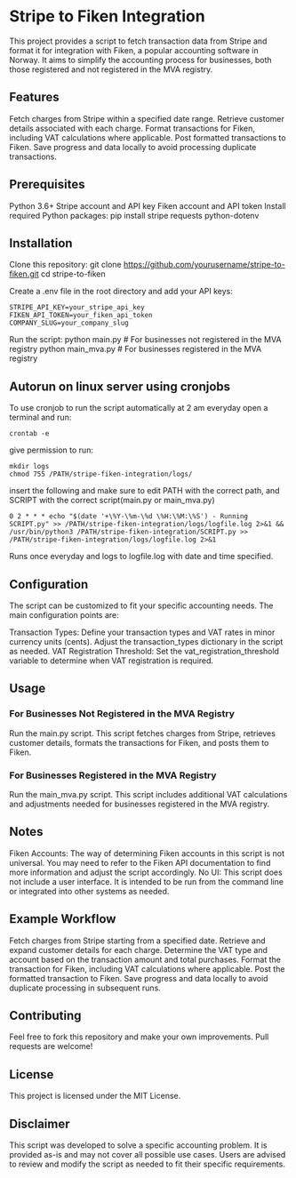# Stripe to Fiken Integration
This project provides a script to fetch transaction data from Stripe and format it for integration with Fiken, a popular accounting software in Norway. It aims to simplify the accounting process for businesses, both those registered and not registered in the MVA registry.

## Features
Fetch charges from Stripe within a specified date range.
Retrieve customer details associated with each charge.
Format transactions for Fiken, including VAT calculations where applicable.
Post formatted transactions to Fiken.
Save progress and data locally to avoid processing duplicate transactions.
## Prerequisites
Python 3.6+
Stripe account and API key
Fiken account and API token
Install required Python packages:
pip install stripe requests python-dotenv
## Installation
Clone this repository:
git clone https://github.com/yourusername/stripe-to-fiken.git
cd stripe-to-fiken

Create a .env file in the root directory and add your API keys:
```
STRIPE_API_KEY=your_stripe_api_key
FIKEN_API_TOKEN=your_fiken_api_token
COMPANY_SLUG=your_company_slug
```
Run the script:
python main.py # For businesses not registered in the MVA registry
python main_mva.py # For businesses registered in the MVA registry

## Autorun on linux server using cronjobs
To use cronjob to run the script automatically at 2 am everyday open a terminal and run:
```
crontab -e
```
give permission to run:
```
mkdir logs
chmod 755 /PATH/stripe-fiken-integration/logs/
```
insert the following and make sure to edit PATH with the correct path, and SCRIPT with the correct script(main.py or main_mva.py)
```
0 2 * * * echo "$(date '+\%Y-\%m-\%d \%H:\%M:\%S') - Running SCRIPT.py" >> /PATH/stripe-fiken-integration/logs/logfile.log 2>&1 && /usr/bin/python3 /PATH/stripe-fiken-integration/SCRIPT.py >> /PATH/stripe-fiken-integration/logs/logfile.log 2>&1
```
Runs once everyday and logs to logfile.log with date and time specified.

## Configuration
The script can be customized to fit your specific accounting needs. The main configuration points are:

Transaction Types: Define your transaction types and VAT rates in minor currency units (cents). Adjust the transaction_types dictionary in the script as needed.
VAT Registration Threshold: Set the vat_registration_threshold variable to determine when VAT registration is required.
## Usage
### For Businesses Not Registered in the MVA Registry
Run the main.py script. This script fetches charges from Stripe, retrieves customer details, formats the transactions for Fiken, and posts them to Fiken.

### For Businesses Registered in the MVA Registry
Run the main_mva.py script. This script includes additional VAT calculations and adjustments needed for businesses registered in the MVA registry.

## Notes
Fiken Accounts: The way of determining Fiken accounts in this script is not universal. You may need to refer to the Fiken API documentation to find more information and adjust the script accordingly.
No UI: This script does not include a user interface. It is intended to be run from the command line or integrated into other systems as needed.
## Example Workflow
Fetch charges from Stripe starting from a specified date.
Retrieve and expand customer details for each charge.
Determine the VAT type and account based on the transaction amount and total purchases.
Format the transaction for Fiken, including VAT calculations where applicable.
Post the formatted transaction to Fiken.
Save progress and data locally to avoid duplicate processing in subsequent runs.
## Contributing
Feel free to fork this repository and make your own improvements. Pull requests are welcome!

## License
This project is licensed under the MIT License.

## Disclaimer
This script was developed to solve a specific accounting problem. It is provided as-is and may not cover all possible use cases. Users are advised to review and modify the script as needed to fit their specific requirements.
